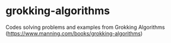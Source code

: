 # grokking-algorithms
Codes solving problems and examples from Grokking Algorithms (https://www.manning.com/books/grokking-algorithms)
